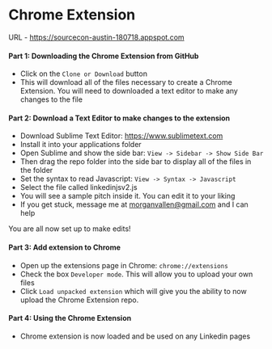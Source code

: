Chrome Extension
================

URL - https://sourcecon-austin-180718.appspot.com

#### Part 1: Downloading the Chrome Extension from GitHub

+ Click on the `Clone or Download` button
+ This will download all of the files necessary to create a Chrome Extension. You will need to downloaded a text editor to make any changes to the file

#### Part 2: Download a Text Editor to make changes to the extension

+ Download Sublime Text Editor: https://www.sublimetext.com
+ Install it into your applications folder
+ Open Sublime and show the side bar: `View -> Sidebar -> Show Side Bar`
+ Then drag the repo folder into the side bar to display all of the files in the folder
+ Set the syntax to read Javascript: `View -> Syntax -> Javascript`
+ Select the file called linkedinjsv2.js
+ You will see a sample pitch inside it. You can edit it to your liking
+ If you get stuck, message me at morganvallen@gmail.com and I can help

You are all now set up to make edits!

#### Part 3: Add extension to Chrome

+ Open up the extensions page in Chrome: `chrome://extensions`
+ Check the box `Developer mode`. This will allow you to upload your own files
+ Click `Load unpacked extension` which will give you the ability to now upload the Chrome Extension repo.


#### Part 4: Using the Chrome Extension

+ Chrome extension is now loaded and be used on any Linkedin pages

